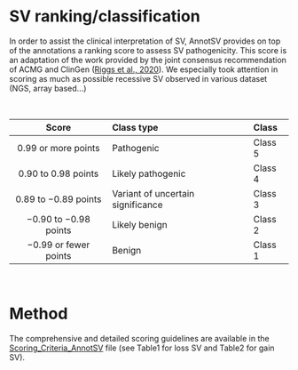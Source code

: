 # SV ranking/classification

In order to assist the clinical interpretation of SV, AnnotSV provides on top of the annotations a ranking score to assess SV pathogenicity. This score is an adaptation of the work provided by the joint consensus recommendation of ACMG and ClinGen ([Riggs et al., 2020](https://www.nature.com/articles/s41436-019-0686-8)). We especially took attention in scoring as much as possible recessive SV observed in various dataset (NGS, array based...)

<br />

| Score | Class type | Class|
| :---: | :--- | :--- |
|   0.99 or more points | Pathogenic | Class 5 |
| 0.90 to 0.98 points   | Likely pathogenic	| Class 4 |
| 0.89 to −0.89 points | Variant of uncertain significance | Class 3 |
| −0.90 to −0.98 points | Likely benign	| Class 2 |
| −0.99 or fewer points | Benign | Class 1 |

<br />

# Method

The comprehensive and detailed scoring guidelines are available in the [Scoring_Criteria_AnnotSV](../../../Scoring_Criteria_AnnotSV_v3.4.xlsx) file (see Table1 for loss SV and Table2 for gain SV).
